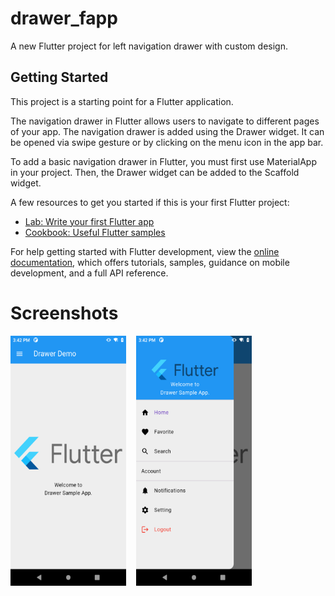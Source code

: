 # drawer_fapp

A new Flutter project for left navigation drawer with custom design.



## Getting Started

This project is a starting point for a Flutter application.

The navigation drawer in Flutter allows users to navigate to different pages of your app. The navigation drawer is added using the Drawer widget. It can be opened via swipe gesture or by clicking on the menu icon in the app bar.

To add a basic navigation drawer in Flutter, you must first use MaterialApp in your project. Then, the Drawer widget can be added to the Scaffold widget.


A few resources to get you started if this is your first Flutter project:

- [Lab: Write your first Flutter app](https://docs.flutter.dev/get-started/codelab)
- [Cookbook: Useful Flutter samples](https://docs.flutter.dev/cookbook)

For help getting started with Flutter development, view the
[online documentation](https://docs.flutter.dev/), which offers tutorials,
samples, guidance on mobile development, and a full API reference.



# Screenshots
<img src="https://github.com/GurpreetAndroid/navigation_drawer_flutter/blob/master/screenshots/Screenshot_1.png" width="185" height="400">&nbsp;&nbsp;&nbsp;&nbsp;<img src="https://github.com/GurpreetAndroid/navigation_drawer_flutter/blob/master/screenshots/Screenshot_2.png" width="185" height="400"> 

